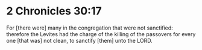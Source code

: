 # 2 Chronicles 30:17

For [there were] many in the congregation that were not sanctified: therefore the Levites had the charge of the killing of the passovers for every one [that was] not clean, to sanctify [them] unto the LORD.